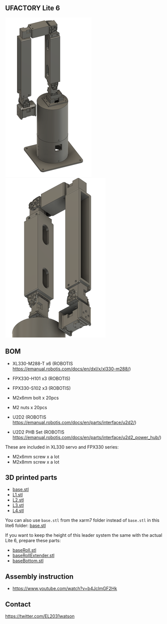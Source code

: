 ## UFACTORY Lite 6
<img src="./photos/lite6_leader_follower_system_view1.png" height="512">
<img src="./photos/lite6_leader_follower_system_view2.png" height="512">

## BOM
- XL330-M288-T x6 (ROBOTIS https://emanual.robotis.com/docs/en/dxl/x/xl330-m288/)
- FPX330-H101 x3 (ROBOTIS)
- FPX330-S102 x3 (ROBOTIS)

- M2x6mm bolt x 20pcs
- M2 nuts x 20pcs
- U2D2 (ROBOTIS https://emanual.robotis.com/docs/en/parts/interface/u2d2/)
- U2D2 PHB Set (ROBOTIS https://emanual.robotis.com/docs/en/parts/interface/u2d2_power_hub/)

These are included in XL330 servo and FPX330 series:
- M2x6mm screw x a lot
- M2x8mm screw x a lot


## 3D printed parts
- [base.stl](./3dprint_parts/base.stl)
- [L1.stl](./3dprint_parts/L1.stl)
- [L2.stl](./3dprint_parts/L2.stl)
- [L3.stl](./3dprint_parts/L3.stl)
- [L4.stl](./3dprint_parts/L4.stl)

You can also use `base.stl` from the xarm7 folder instead of `base.stl` in this lite6 folder: [base.stl](../xarm7/base.STL)

If you want to keep the height of this leader system the same with the actual Lite 6, prepare these parts:
- [baseRoll.stl](./3dprint_parts/baseRoll.stl)
- [baseRollExtender.stl](./3dprint_parts/baseRollExtender.stl)
- [baseBottom.stl](./3dprint_parts/baseBottom.stl)

## Assembly instruction
- https://www.youtube.com/watch?v=b4JclmGF2Hk

## Contact
https://twitter.com/EL2031watson
